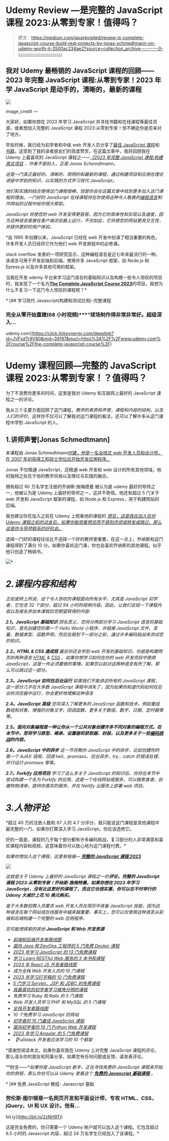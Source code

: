 # Udemy Review —是完整的 JavaScript 课程 2023:从零到专家！值得吗？

> 原文：<https://medium.com/javarevisited/review-is-complete-javascript-course-build-real-projects-by-jonas-schmedtmann-on-udemy-worth-it-3500ac234ae2?source=collection_archive---------0----------------------->

## 我对 Udemy 最畅销的 JavaScript 课程的回顾——2023 年完整 JavaScript 课程:从零到专家！2023 年学 JavaScript 是动手的，清晰的，最新的课程

[![](img/19e9e17e90175859dd26f9fd33ad814f.png)](https://click.linksynergy.com/deeplink?id=JVFxdTr9V80&mid=39197&murl=https%3A%2F%2Fwww.udemy.com%2Fcourse%2Fthe-complete-javascript-course%2F)

image_credit —

大家好，如果你想在 2023 年学习 JavaScript 并寻找书籍和在线课程等最佳资源，或者想加入完整的 JavaScript 课程 2023:从零到专家！但不确定你是否来对了地方。

早些时候，我已经为初学者和中级 web 开发人员分享了[最佳 JavaScript 课程](/javarevisited/10-best-online-courses-to-learn-javascript-in-2020-af5ed0801645)和[书籍](/javarevisited/5-best-javascript-books-for-beginners-and-experienced-web-developers-2c6353d1cc85?source=---------10----------------------------)，这受到了我的读者朋友们的高度赞赏，在这篇文章中，我将回顾我在 Udemy 上最喜欢的 JavaScript 课程之一—*[*《2023 年完整 JavaScript 课程:构建真实项目*](https://click.linksynergy.com/deeplink?id=JVFxdTr9V80&mid=39197&murl=https%3A%2F%2Fwww.udemy.com%2Fcourse%2Fthe-complete-javascript-course%2F) ，作者不是别人，正是 Jonas Schemdtmann。*

*这是一门真正最好的、清晰的、简明的和最新的课程，通过构建项目和应用在理论讲座中学到的知识，以实践的方式学习现代 JavaScript。*

*他们和实践的结合使得这门课程很棒，但是你会在这篇文章中找到更多加入这门课程的理由。一门好的 JavaScript 在线课程将在你使用这种令人敬畏的[编程语言](/hackernoon/10-best-programming-languages-to-learn-in-2019-e5b05af4a972)制作网站的过程中给你很大帮助。*

*JavaScript 将使您的 web 开发变得更容易，因为它的简单性和实现以及速度，因为这种语言直接在客户端浏览器上运行，不仅如此，它将使您的网站更具交互性，并提供更好的用户体验。*

*自 1995 年创建以来，JavaScript 已经在 web 开发中扮演了相当重要的角色，许多开发人员已经将它作为他们 web 开发旅程中的必修课。

stack overflow 发表的一项研究显示，这种编程语言是近七年来最流行的一种。该语言可用于开发前端和后端，使用许多 JavaScript 框架，如 Node.js 和 Epress.js 以及许多其他可用的框架。

当我在开发 udemy 平台来学习这门语言的基础知识以及构建一些令人惊叹的项目时，我发现了一个名为[**The Complete JavaScript Course 2023**](https://click.linksynergy.com/deeplink?id=JVFxdTr9V80&mid=39197&murl=https%3A%2F%2Fwww.udemy.com%2Fcourse%2Fthe-complete-javascript-course%2F)的项目，我想为什么不复习一下这门令人惊叹的课程呢？*

*[](https://click.linksynergy.com/deeplink?id=JVFxdTr9V80&mid=39197&murl=https%3A%2F%2Fwww.udemy.com%2Fcourse%2Fthe-complete-javascript-course%2F) [## 学习现代 Javascript(构建和测试应用)-完整课程

### 完全从零开始重建(68 小时视频)***“球场制作得非常非常好。超级深入…

udemy.com](https://click.linksynergy.com/deeplink?id=JVFxdTr9V80&mid=39197&murl=https%3A%2F%2Fwww.udemy.com%2Fcourse%2Fthe-complete-javascript-course%2F) 

# Udemy 课程回顾—完整的 JavaScript 课程 2023:从零到专家！？值得吗？

为了不浪费你更多的时间，这里是我对 Udemy 和互联网上最好的 JavaScript 课程之一的评论。

我从三个主要方面回顾了这门课程，*教师的素质和声誉，课程和内容的结构，以及人们的评价*，这样你不仅可以了解我对这门课程的看法，还可以了解许多从这门课程中学到 JavaScript 的人。

## 1.讲师声誉[Jonas Schmedtmann]

本课程由 Jonas Schmedtmann[创建，他是一名全栈式 web 开发人员和设计师，在 2007 年初获得工程硕士学位后开始开发应用程序。](https://click.linksynergy.com/deeplink?id=JVFxdTr9V80&mid=39197&murl=https%3A%2F%2Fwww.udemy.com%2Fuser%2Fjonasschmedtmann%2F)

Jonas 不仅精通 JavaScript，还精通 web 开发和 web 设计的所有其他领域，他的独特之处在于他的教学风格以及理论与实践的融合。

拥有超过 90 万名学生注册的乔纳斯·施梅德曼 被认为是 udemy 最好的导师之一，他被认为是 Udemy 上最好的导师之一，这并不奇怪。他还有超过 5 门关于 web 开发和 JavaScript 框架的课程，如 Node.js 和 Express，用于构建网站的后端。

我也建议你在加入之前在 Udemy 上观看他的课程的 [*预览，这是我在加入任何 Udemy 课程之前的试金石，如果你能观看预览而不感到厌烦或转发或跳过，那么这是你与导师联系的好机会。*](https://click.linksynergy.com/deeplink?id=JVFxdTr9V80&mid=39197&murl=https%3A%2F%2Fwww.udemy.com%2Fcourse%2Fthe-complete-javascript-course%2F)

选择一门好的课程往往比不选择一个好的教师更重要，在这一点上，乔纳斯和这门课程得到了满分 10 分。如果你喜欢这门课，你也会喜欢乔纳斯的其他课程。似乎他只创造了畅销书。

[![](img/a32da0ee7ad98f48b035995b10268d03.png)](https://click.linksynergy.com/deeplink?id=JVFxdTr9V80&mid=39197&murl=https%3A%2F%2Fwww.udemy.com%2Fuser%2Fjonasschmedtmann%2F)*

# *2.课程内容和结构*

*正如瓷砖上所说，这个令人惊叹的课程面向所有水平，尤其是 JavaScript 初学者，它包含 32 个部分，超过 94 小时的视频内容。因此，让我们总结一下课程内容以及报名参加本课程后您期望获得的内容:*

***2.1。JavaScript 基础知识**
顾名思义，您将分两部分学习 JavaScript 语言的基础知识，首先创建您的第一个 Hello World 小程序，并链接 JavaScript 文件、变量、数据类型、函数声明，然后在跳到下一部分之前，通过许多编码挑战来测试您的知识。*

***2.2。HTML & CSS 速成班**
最后你还会学到 web 开发的基础知识，也就是构建网页的两种语言 [HTML](/javarevisited/10-best-html-and-css-courses-for-beginners-in-2021-6757eec00032) & [CSS](https://javarevisited.blogspot.com/2020/09/top-5-css-cascading-style-sheet-courses-for-beginners.html) 。如果你想学习如何在你的 web 开发项目中使用 JavaScript，这是一件必须要做的事情。如果您以前对这两种语言有所了解，那么可以跳过这一部分。*

***2.3。JavaScript 如何在后台运行**
如果我们不能讲述所有的 JavaScript 课程，这一部分几乎在大多数 JavaScript 课程中消失了，因为如果你知道代码如何在后台的浏览器中运行，你会更好地理解这种语言*

***2.4。JavaScript 高级**
您将深入了解更多的 JavaScript 函数和技术，例如重组数组和对象、增强的对象文字、回调函数、更多关于数组、数字、日期、定时器等等。*

***2.5。面向对象编程是一种让你从一个公共对象创建许多不同对象的编程方式。在本节中，您将学习原型、继承、设置器和获取器、封装，以及更多关于一些[编码挑战](https://www.java67.com/2018/05/top-75-programming-interview-questions-answers.html)的内容。***

***2.6。JavaScript 中的异步**
这一节将教你 JavaScript 中的异步，比如创建你的第一个 AJAX 调用、回调 hell、promises、后台异步、try… catch 的错误处理、并行运行 promises 等等。*

***2.7。Forkify 应用项目**
学习了这么多关于 JavaScript 的知识后，你将在本节中尝试构建一个名为 Forkify 的应用，这是一个在线网站或服务，可以搜索食谱，创建购物清单，提供你喜欢的服务，并在 Netlify 云服务上部署 web 项目。*

# *3.人物评论*

*超过 40 万的注册人数和 87 人的 4.7 分评分，我只能说这门课程是其他课程中最完整的一门，如果你打算深入学习 JavaScript，你应该选修它。

好的一面是，课程的几乎每个部分都有许多编码挑战，复习部分的人非常满意和喜欢课程内容和视频，这意味着你可以放心地为这门课程付费。*

*如果你想加入这个课程，这里有链接— [**完整的 JavaScript 课程 2023**](https://click.linksynergy.com/deeplink?id=JVFxdTr9V80&mid=39197&murl=https%3A%2F%2Fwww.udemy.com%2Fcourse%2Fthe-complete-javascript-course%2F)*

*[![](img/b9ccc032a9c211f387c84ec857958364.png)](https://click.linksynergy.com/deeplink?id=JVFxdTr9V80&mid=39197&murl=https%3A%2F%2Fwww.udemy.com%2Fcourse%2Fthe-complete-javascript-course%2F)*

*这就是关于 Udemy 上最好的 JavaScript 课程之一的**评论，完整的 JavaScript 课程 2023:从零到专家！乔纳斯·施梅特曼。如果你想在 2023 年学习 JavaScript，没有比这更好的课程了，而且它也很实惠，你可以在不时举行的 Udemy 大减价上花 10 美元购买。***

*鉴于大多数招聘人员要求 web 开发人员在简历中具备 JavaScript 技能，因为这种语言在每个网站或在线服务中越来越重要，事实上，您可以仅使用这种语言从前端和后端构建一个完整的 web 应用程序。*

*您可能想探索的其他 **JavaScript 和 Web 开发资源***

*   *[前端和后端开发者路线图](https://javarevisited.blogspot.com/2019/02/the-2019-web-developer-roadmap.html)*
*   *[面向 Java 和 DevOps 工程师的 5 门免费 Docker 课程](http://www.java67.com/2018/02/5-free-docker-courses-for-java-and-DevOps-engineers.html)*
*   *[2023 年学习 JavaScript 的 13 门免费课程](/javarevisited/12-free-courses-to-learn-javascript-and-es6-for-beginners-and-experienced-developers-aa35874c9a32)*
*   *[学习 Learn RESTful Web 服务的 3 本书和课程](http://www.java67.com/2018/02/3-books-and-courses-to-learn-restful-web-services-with-spring.html)*
*   *[2023 年 React JS 开发者路线图](https://javarevisited.blogspot.com/2018/10/the-2018-react-developer-roadmap.html#axzz5dPh5g7tg)*
*   *成为全栈 Web 开发人员的 10 门课程*
*   *[2023 年学习打字稿的 10 门免费课程](/javarevisited/top-10-free-typescript-courses-to-learn-online-best-of-lot-44bce9da41d1)*
*   *[5 门学习 Servlet、JSP 和 JDBC 的免费课程](http://www.java67.com/2018/02/5-free-servlet-jsp-and-jdbc-online-courses-for-java-developers.html)*
*   *[我最喜欢的初学者学习棱角分明的课程](/javarevisited/10-courses-to-learn-angular-for-web-development-6da1bd2856dc)*
*   *免费学习 Ruby 和 Rails 的 5 门课程*
*   *Web 开发人员学习 PHP 和 MySQL 的 5 门课程*
*   *[全栈开发者路线图](/javarevisited/the-2019-web-developer-roadmap-ab89ac3c380e)*
*   *10 个免费学习 JavaScript 的网站*
*   *[初学者的 15 门最佳 JavaScript 课程](/javarevisited/10-best-online-courses-to-learn-javascript-in-2020-af5ed0801645)*
*   *[面向初学者的 10 门 Python Web 开发课程](/javarevisited/top-10-courses-to-learn-python-for-web-development-in-2020-best-of-lot-efe11fb6d212)*
*   *[2023 年学习 Angular 的 5 门免费课程](https://javarevisited.blogspot.com/2018/06/5-best-courses-to-learn-angular.html)*
*   *【Fullstack 开发者应该学习的 10 个框架*

*感谢您阅读本文。如果你喜欢我在 Udemy 上对完整 JavaScript 课程的评论，那么请与你的朋友和同事分享。如果您有任何问题或反馈，请发表评论。

**附言——**如果你是 JavaScript 新手，正在寻找免费的 JavaScript 课程来开始你的旅程，那么你也可以从 Udemy 查看这个 [**免费的 Javascript 基础课程**](http://bit.ly/2zNH9Tj) 。*

*[](http://bit.ly/2zNH9Tj) [## 免费 JavaScript 教程- Javascript 基础

### 劳伦斯·图尔顿是一名网页开发和平面设计师，专攻 HTML、CSS、jQuery、UI 和 UX 设计。他有…

bit.ly](http://bit.ly/2zNH9Tj) 

这是完全免费的，你只需要一个 Udemy 帐户就可以加入这个课程。它包含超过 6.5 小时的 Javascript 内容，超过 24 万名学生已经加入了该课程。*